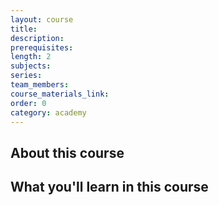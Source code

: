 ```yaml
---
layout: course
title:
description:
prerequisites:
length: 2
subjects:
series:
team_members:
course_materials_link:
order: 0
category: academy
---
```

## About this course

## What you'll learn in this course